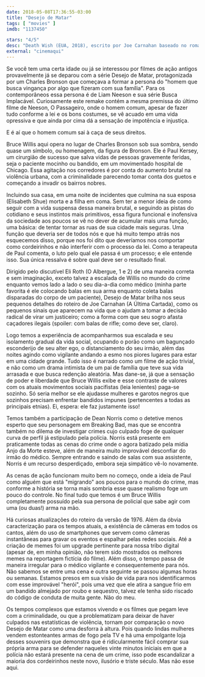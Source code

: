 ```yaml
---
date: 2018-05-08T17:36:55-03:00
title: "Desejo de Matar"
tags: [ "movies" ]
imdb: "1137450"

stars: "4/5"
desc: "Death Wish (EUA, 2018), escrito por Joe Carnahan baseado no romance de Brian Garfield e no filme de 1974 de Wendell Mayes, dirigido por Eli Roth, com Bruce Willis, Vincent D'Onofrio, Elisabeth Shue. Crítica escrita para o site CinemAqui."
external: "cinemaqui"
---
```

Se você tem uma certa idade ou já se interessou por filmes de ação antigos provavelmente já se deparou com a série Desejo de Matar, protagonizada por um Charles Bronson que começava a formar a persona do "homem que busca vingança por algo que fizeram com sua família". Para os contemporâneos essa persona é de Liam Neeson e sua série Busca Implacável. Curiosamente este remake contém a mesma premissa do último filme de Neeson, O Passageiro, onde o homem comum, apesar de fazer tudo conforme a lei e os bons costumes, se vê acuado em uma vida opressiva e que ainda por cima dá a sensação de impotência e injustiça.

E é aí que o homem comum sai à caça de seus direitos.

Bruce Willis aqui opera no lugar de Charles Bronson sob sua sombra, sendo quase um símbolo, ou homenagem, da figura de Bronson. Ele é Paul Kersey, um cirurgião de sucesso que salva vidas de pessoas gravemente feridas, seja o paciente mocinho ou bandido, em um movimentado hospital de Chicago. Essa agitação nos corredores é por conta do aumento brutal na violência urbana, com a criminalidade parecendo tomar conta dos guetos e começando a invadir os bairros nobres.

Incluindo sua casa, em uma noite de incidentes que culmina na sua esposa (Elisabeth Shue) morta e a filha em coma. Sem ter a menor ideia de como seguir com a vida suspensa dessa maneira brutal, e seguindo as pistas do cotidiano e seus instintos mais primitivos, essa figura funcional e inofensiva da sociedade aos poucos se vê no dever de acumular mais uma função, uma básica: de tentar tornar as ruas de sua cidade mais seguras. Uma função que deveria ser de todos nós e que há muito tempo atrás nos esquecemos disso, porque nos foi dito que deveríamos nos comportar como cordeirinhos e não interferir com o processo da lei. Como a terapeuta de Paul comenta, o luto pelo qual ele passa é um processo; e ele entende isso. Sua única ressalva é sobre qual deve ser o resultado final.

Dirigido pelo discutível Eli Roth (O Albergue, 1 e 2) de uma maneira correta e sem imaginação, exceto talvez a escalada de Willis no mundo do crime enquanto vemos lado a lado o seu dia-a-dia como médico (minha parte favorita é ele colocando balas em sua arma enquanto coleta balas disparadas do corpo de um paciente), Desejo de Matar brilha nos seus pequenos detalhes do roteiro de Joe Carnahan (A Última Cartada), como os pequenos sinais que aparecem na vida que o ajudam a tomar a decisão radical de virar um justiceiro; como a forma com que seu sogro afasta caçadores ilegais (spoiler: com balas de rifle; como deve ser, claro).

Logo temos a experiência de acompanharmos sua escalada e seu isolamento gradual da vida social, ocupando o porão como um bagunçado esconderijo de seu alter ego, o distanciamento do seu irmão, além das noites agindo como vigilante andando a esmo nos piores lugares para estar em uma cidade grande. Tudo isso é narrado como um filme de ação trivial, e não como um drama intimista de um pai de família que teve sua vida arrasada e que busca redenção aleatória. Mas dane-se, já que a sensação de poder e liberdade que Bruce Willis exibe e esse contraste de valores com os atuais movimentos sociais pacifistas (leia lenientes) paga-se sozinho. Só seria melhor se ele ajudasse mulheres e garotos negros que sozinhos precisam enfrentar bandidos impunes (pertencentes a todas as principais etnias). Ei, espera: ele faz justamente isso!

Temos também a participação de Dean Norris como o detetive menos esperto que seu personagem em Breaking Bad, mas que se encontra também no dilema de investigar crimes cujo culpado foge de qualquer curva de perfil já estipulado pela polícia. Norris está presente em praticamente todas as cenas do crime onde o agora batizado pela mídia Anjo da Morte esteve, além de maneira muito improvável desconfiar do irmão do médico. Sempre entrando e saindo de salas com sua assistente, Norris é um recurso desperdiçado, embora seja simpático vê-lo novamente.

As cenas de ação funcionam muito bem no começo, onde a ideia de Paul como alguém que está "migrando" aos poucos para o mundo do crime, mas conforme a história se torna mais sombria esse quase realismo foge um pouco do controle. No final tudo que temos é um Bruce Willis completamente possuído pela sua persona de policial que sabe agir com uma (ou duas!) arma na mão.

Há curiosas atualizações do roteiro da versão de 1976. Além da óbvia caracterização para os tempos atuais, a existência de câmeras em todos os cantos, além do uso de smartphones que servem como câmeras instantâneas para gravar os eventos e espalhar pelas redes sociais. Até a criação de memes foi um upgrade pertinente para nossa tribo digital (apesar de, em minha opinião, não terem sido mostrados os melhores memes na reportagem fictícia do filme). Além disso, o tempo passa de maneira irregular para o médico vigilante e consequentemente para nós. Não sabemos se entre uma cena e outra seguinte se passou algumas horas ou semanas. Estamos presos em sua visão de vida para nos identificarmos com esse improvável "herói", pois uma vez que ele atira a sangue frio em um bandido almejado por roubo e sequestro, talvez ele tenha sido riscado do código de conduta de muita gente. Não do meu.

Os tempos complexos que estamos vivendo e os filmes que pegam leve com a criminalidade, ou que a problematizam para deixar de haver culpados nas estatísticas de violência, tornam por comparação o novo Desejo de Matar como uma desforra à altura. Pois quando lindas mulheres vendem estonteantes armas de fogo pela TV e há uma empolgante loja desses souvenirs que demonstra que é ridicularmente fácil comprar sua própria arma para se defender naqueles vinte minutos iniciais em que a polícia não estará presente na cena de um crime, isso pode escandalizar a maioria dos cordeirinhos neste novo, ilusório e triste século. Mas não esse aqui.
